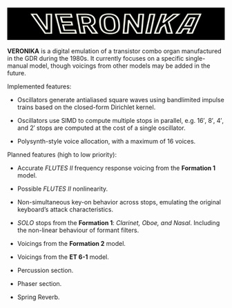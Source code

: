 ![](assets/images/logobg.svg)

**VERONIKA** is a digital emulation of a transistor combo organ manufactured in the GDR during the 1980s. It currently focuses on a specific single-manual model, though voicings from other models may be added in the future.

Implemented features:

* Oscillators generate antialiased square waves using bandlimited impulse trains based on the closed-form Dirichlet kernel.

* Oscillators use SIMD to compute multiple stops in parallel, e.g. 16′, 8′, 4′, and 2′ stops are computed at the cost of a single oscillator.

* Polysynth-style voice allocation, with a maximum of 16 voices.

Planned features (high to low priority):

* Accurate *FLUTES II* frequency response voicing from the **Formation 1** model.

* Possible *FLUTES II* nonlinearity.

* Non-simultaneous key-on behavior across stops, emulating the original keyboard’s attack characteristics.

* *SOLO* stops from the **Formation 1**: *Clarinet, Oboe, and Nasal*. Including the non-linear behaviour of formant filters.

* Voicings from the **Formation 2** model.

* Voicings from the **ET 6-1** model.

* Percussion section.

* Phaser section.

* Spring Reverb.
